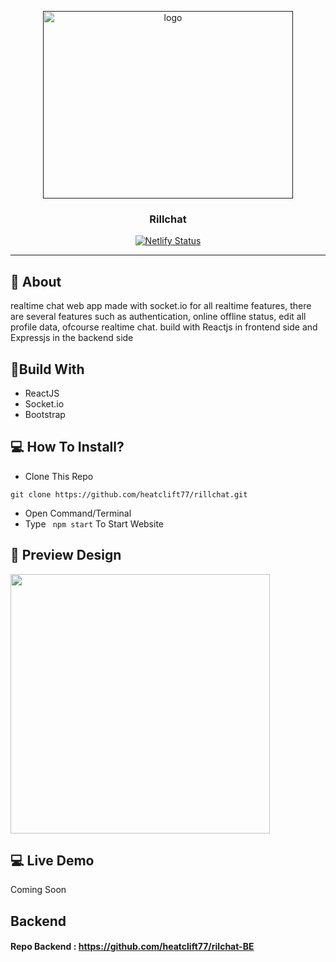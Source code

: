 <p align="center">
  <a href="" rel="noopener">
 <img width=400px height=300px src="https://i.ibb.co/bBbCyCy/image-2021-05-03-033832.png" alt="logo"></a>
</p>
<h3 align="center">Rillchat</h3>
<div align="center">
  
[![Netlify Status](https://api.netlify.com/api/v1/badges/6f80fbfc-260f-4a04-a6d7-8173ba743ee5/deploy-status)](https://app.netlify.com/sites/shello/deploys)

</div>

---

## 🧐 About
realtime chat web app made with socket.io for all realtime features, there are several features such as authentication, 
online offline status, edit all profile data, ofcourse realtime chat. build with Reactjs in frontend side and Expressjs in the backend side

## 🔖Build With
- ReactJS
- Socket.io
- Bootstrap

## 💻 How To Install?
- Clone This Repo
```
git clone https://github.com/heatclift77/rillchat.git
```
- Open Command/Terminal
- Type ``` npm start``` To Start Website

## 🔎 Preview Design <a name = "preview"></a>
<span>
    <img width="415" src="https://ibb.co/XyVPds9">   
</span> 


## 💻 Live Demo <a name = "live_demo"></a>
Coming Soon

## Backend
#### Repo Backend : https://github.com/heatclift77/rilchat-BE
